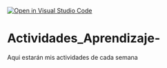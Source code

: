 [![Open in Visual Studio Code](https://classroom.github.com/assets/open-in-vscode-c66648af7eb3fe8bc4f294546bfd86ef473780cde1dea487d3c4ff354943c9ae.svg)](https://classroom.github.com/online_ide?assignment_repo_id=8478623&assignment_repo_type=AssignmentRepo)
# Actividades_Aprendizaje-
Aqui estarán mis actividades de cada semana
